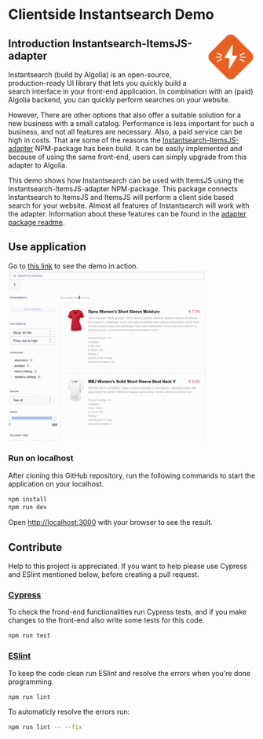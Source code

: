 # Clientside Instantsearch Demo

<img src="https://github.com/unplatform-io/instantsearch-itemsjs-adapter/blob/main/logo-orange.svg" alt="Instantsearch-ItemsJS-adapter" align="right" width="20%" />

## Introduction Instantsearch-ItemsJS-adapter

Instantsearch (build by Algolia) is an open-source, production-ready UI library that lets you quickly build a search interface in your front-end application. In combination with an (paid) Algolia backend, you can quickly perform searches on your website.

However, There are other options that also offer a suitable solution for a new business with a small catalog. Performance is less important for such a business, and not all features are necessary. Also, a paid service can be high in costs. That are some of the reasons the [Instantsearch-ItemsJS-adapter](https://www.npmjs.com/package/instantsearch-itemsjs-adapter) NPM-package has been build. It can be easily implemented and because of using the same front-end, users can simply upgrade from this adapter to Algolia.

This demo shows how Instantsearch can be used with ItemsJS using the Instantsearch-ItemsJS-adapter NPM-package. This package connects Instantsearch to ItemsJS and ItemsJS will perform a client side based search for your website. Almost all features of Instantsearch will work with the adapter. Information about these features can be found in the [adapter package readme](https://github.com/unplatform-io/instantsearch-itemsjs-adapter#readme).

## Use application

Go to [this link](https://clientside-instantsearch-demo.vercel.app/) to see the demo in action.
<img src="https://github.com/unplatform-io/clientside-instantsearch-demo/blob/main/demo.gif" alt="Demo" width="80%" />

### Run on localhost

After cloning this GitHub repository, run the following commands to start the application on your localhost.

```bash
npm install
npm run dev
```

Open [http://localhost:3000](http://localhost:3000) with your browser to see the result.

## Contribute

Help to this project is appreciated. If you want to help please use Cypress and ESlint mentioned below, before creating a pull request.

### [Cypress](https://www.cypress.io/)

To check the frond-end functionalities run Cypress tests, and if you make changes to the front-end also write some tests for this code.

```bash
npm run test
```

### [ESlint](https://eslint.org/)

To keep the code clean run ESlint and resolve the errors when you're done programming.

```bash
npm run lint
```

To automaticly resolve the errors run:

```bash
npm run lint -- --fix
```
